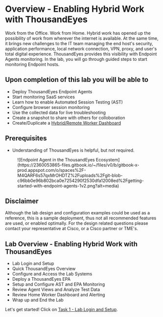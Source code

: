 # Overview - Enabling Hybrid Work with ThousandEyes

Work from the Office. Work from Home. Hybrid work has opened up the possibility of work from wherever the internet is available. At the same time, it brings new challenges to the IT team managing the end host's security, application performance, local network connection, VPN, proxy, and user's total digital experience. ThousandEyes provides this visibility with Endpoint Agents monitoring. In the lab, you will go through guided steps to start monitoring Endpoint hosts.

## Upon completion of this lab you will be able to

* Deploy ThousandEyes Endpoint Agents
* Start monitoring SaaS services
* Learn how to enable Automated Session Testing (AST)
* Configure browser session monitoring
* Use the collected data for live troubleshooting
* Create a snapshot to share with others for colloboration
* Create/Duplicate a [Hybrid/Remote Worker Dashboard](https://www.thousandeyes.com/blog/best-practices-create-remote-workforce-dashboard)

## Prerequisites

* Understanding of ThousandEyes is helpful, but not required.

<figure markdown>
  ![Endpoint Agent in the ThousandEyes Ecosystem](https://2360053865-files.gitbook.io/~/files/v0/b/gitbook-x-prod.appspot.com/o/spaces%2F-M4QARF6s57qxMrOHDTZ%2Fuploads%2Fgit-blob-c96bb0e96b802bca0e7254290f2530dfa12008ed%2Fgetting-started-with-endpoint-agents-1v2.png?alt=media)
</figure>

## Disclaimer

Although the lab design and configuration examples could be used as a reference, this is a sample deployment, thus not all recommended features are used, or enabled optimally. For the design related questions please contact your representative at Cisco, or a Cisco partner or TME's.
## Lab Overview - Enabling Hybrid Work with ThousandEyes

* Lab Login and Setup
* Quick ThousandEyes Overview
* Configure and Access the Lab Systems
* Deploy a ThousandEyes EPA
* Setup and Configure AST and EPA Monitoring
* Review Agent Views and Analyze Test Data
* Review Home Worker Dashboard and Alerting
* Wrap up and End the Lab

Let's get started! Click on [Task 1 - Lab Login and Setup](./Task1.md).

